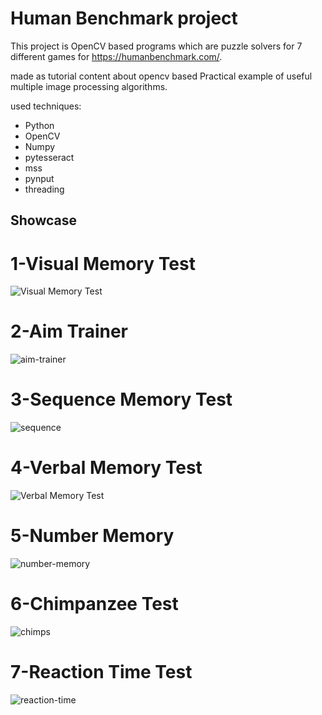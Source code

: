 # Human Benchmark project

This project is OpenCV based programs which are puzzle solvers for 7 different games for https://humanbenchmark.com/.


made as tutorial content about opencv based Practical example of useful multiple image processing algorithms.



used techniques:
   - Python
   - OpenCV
   - Numpy
   - pytesseract
   - mss
   - pynput
   - threading

## Showcase
# 1-Visual Memory Test

![Visual Memory Test](https://user-images.githubusercontent.com/48323786/137642090-445e4a6d-5231-43b9-83a7-a8c6815d1d90.gif)

# 2-Aim Trainer

![aim-trainer](https://user-images.githubusercontent.com/48323786/137642232-8b46c3c5-e535-4efa-83d5-2a312f7f1619.gif)

# 3-Sequence Memory Test

![sequence](https://user-images.githubusercontent.com/48323786/137642284-b730df52-1e23-4123-8e00-2ec613a45baa.gif)

# 4-Verbal Memory Test

![Verbal Memory Test](https://user-images.githubusercontent.com/48323786/137642424-fc55f94c-34a7-4c8d-9d3e-d6ab91c47802.gif)

# 5-Number Memory

![number-memory](https://user-images.githubusercontent.com/48323786/137642466-263103de-d035-4abc-bc7e-1a35f6a75183.gif)

# 6-Chimpanzee Test

![chimps](https://user-images.githubusercontent.com/48323786/137642519-b153b6f0-b2cc-405a-a2d6-b5c269ad5984.gif)

# 7-Reaction Time Test

![reaction-time](https://user-images.githubusercontent.com/48323786/137642549-5d216a1b-082e-4e25-9ad9-d507d658c7ac.gif)



